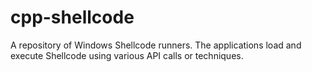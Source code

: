 # cpp-shellcode
A repository of Windows Shellcode runners. The applications load and execute Shellcode using various API calls or techniques.
